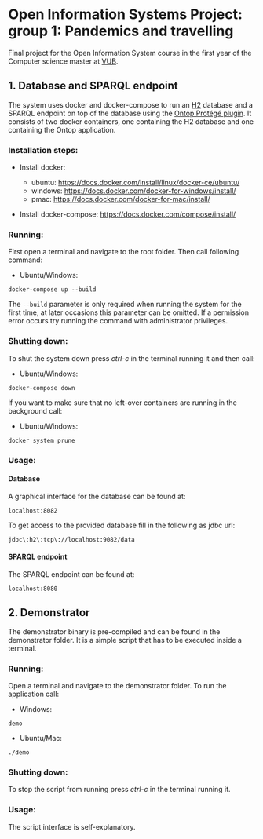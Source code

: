 # Open Information Systems Project: group 1: Pandemics and travelling
Final project for the Open Information System course in the first year of the Computer science master at [VUB](https://www.vub.be/).


## 1. Database and SPARQL endpoint

The system uses docker and docker-compose to run an [H2](https://www.h2database.com/html/main.html) database and a SPARQL endpoint on top of the database using the [Ontop Protégé plugin](https://ontop-vkg.org/).
It consists of two docker containers, one containing the H2 database and one containing the Ontop application.

### Installation steps:

- Install docker:

  - ubuntu: https://docs.docker.com/install/linux/docker-ce/ubuntu/
  - windows: https://docs.docker.com/docker-for-windows/install/
  - pmac: https://docs.docker.com/docker-for-mac/install/

- Install docker-compose: https://docs.docker.com/compose/install/

### Running:

First open a terminal and navigate to the root folder.
Then call following command:

* Ubuntu/Windows:
```
docker-compose up --build
```
        
The ```
    --build
      ``` parameter is only required when running the system for the first time, at later occasions this parameter can be omitted.
If a permission error occurs try running the command with administrator privileges.

### Shutting down:

To shut the system down press *ctrl-c* in the terminal running it and then call:

* Ubuntu/Windows:
```
docker-compose down
```

If you want to make sure that no left-over containers are running in the background call:

* Ubuntu/Windows:
```
docker system prune
```

### Usage:

#### Database
A graphical interface for the database can be found at:
```
localhost:8082
```
To get access to the provided database fill in the following as jdbc url: 
```
jdbc\:h2\:tcp\://localhost:9082/data
```

#### SPARQL endpoint
The SPARQL endpoint can be found at:
```
localhost:8080
```

## 2. Demonstrator

The demonstrator binary is pre-compiled and can be found in the demonstrator folder. 
It is a simple script that has to be executed inside a terminal. 

### Running:

Open a terminal and navigate to the demonstrator folder.
To run the application call:

* Windows: 
```
demo
```
* Ubuntu/Mac: 
```
./demo
```
        

### Shutting down:

To stop the script from running press *ctrl-c* in the terminal running it.


### Usage:

The script interface is self-explanatory.
